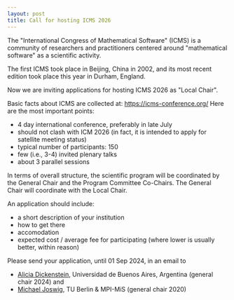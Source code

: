 ```yaml
---
layout: post
title: Call for hosting ICMS 2026
---
```


The "International Congress of Mathematical Software" (ICMS) is a community of researchers and practitioners centered around "mathematical software" as a scientific activity.

The first ICMS took place in Beijing, China in 2002, and its most recent edition took place this year in Durham, England.

Now we are inviting applications for hosting ICMS 2026 as "Local Chair".

Basic facts about ICMS are collected at:
   https://icms-conference.org/
Here are the most important points:
* 4 day international conference, preferably in late July
* should not clash with ICM 2026 (in fact, it is intended to apply for satellite meeting status)
* typical number of participants: 150
* few (i.e., 3-4) invited plenary talks
* about 3 parallel sessions

In terms of overall structure, the scientific program will be coordinated by the General Chair and the Program Committee Co-Chairs.  The General Chair will coordinate with the Local Chair.

An application should include:
* a short description of your institution
* how to get there
* accomodation
* expected cost / average fee for participating (where lower is usually better, within reason)

Please send your application, until 01 Sep 2024, in an email to

* [Alicia Dickenstein](https://mate.dm.uba.ar/~alidick), Universidad de Buenos Aires, Argentina (general chair 2024)
and
* [Michael Joswig](https://www.math.tu-berlin.de/~joswig/), TU Berlin & MPI-MiS (general chair 2020)

